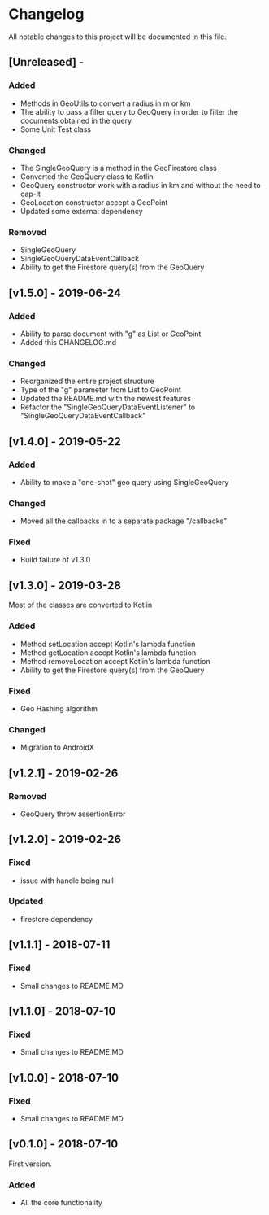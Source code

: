 # Changelog
All notable changes to this project will be documented in this file.

## [Unreleased] -
### Added
- Methods in GeoUtils to convert a radius in m or km
- The ability to pass a filter query to GeoQuery in order to filter the documents obtained in the query
- Some Unit Test class

### Changed
- The SingleGeoQuery is a method in the GeoFirestore class
- Converted the GeoQuery class to Kotlin
- GeoQuery constructor work with a radius in km and without the need to cap-it
- GeoLocation constructor accept a GeoPoint 
- Updated some external dependency

### Removed
- SingleGeoQuery
- SingleGeoQueryDataEventCallback
- Ability to  get the Firestore query(s) from the GeoQuery

## [v1.5.0] - 2019-06-24
### Added
- Ability to parse document with "g" as List or GeoPoint
- Added this CHANGELOG.md

### Changed
- Reorganized the entire project structure
- Type of the "g" parameter from List<Doube> to GeoPoint
- Updated the README.md with the newest features
- Refactor the "SingleGeoQueryDataEventListener" to "SingleGeoQueryDataEventCallback"

## [v1.4.0] - 2019-05-22
### Added
- Ability to make a "one-shot" geo query using SingleGeoQuery

### Changed
- Moved all the callbacks in to a separate package "/callbacks"

### Fixed
- Build failure of v1.3.0

## [v1.3.0] - 2019-03-28
Most of the classes are converted to Kotlin

### Added
- Method setLocation accept Kotlin's lambda function 
- Method getLocation accept Kotlin's lambda function 
- Method removeLocation accept Kotlin's lambda function
- Ability to  get the Firestore query(s) from the GeoQuery

### Fixed
- Geo Hashing algorithm

### Changed
- Migration to AndroidX

## [v1.2.1] - 2019-02-26
### Removed
- GeoQuery throw assertionError

## [v1.2.0] - 2019-02-26
### Fixed
- issue with handle being null

### Updated
- firestore dependency

## [v1.1.1] - 2018-07-11
### Fixed
- Small changes to README.MD

## [v1.1.0] - 2018-07-10
### Fixed
- Small changes to README.MD

## [v1.0.0] - 2018-07-10
### Fixed
- Small changes to README.MD

## [v0.1.0] - 2018-07-10
First version. 

### Added 
- All the core functionality 
